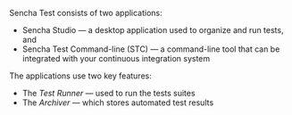 Sencha Test consists of two applications: 

- Sencha Studio &mdash; a desktop application used to organize and run tests, and
- Sencha Test Command-line (STC) &mdash; a command-line tool that can be integrated with your continuous integration system

The applications use two key features:

- The *Test Runner* &mdash; used to run the tests suites
- The *Archiver* &mdash; which stores automated test results
